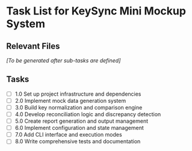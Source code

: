 # Task List for KeySync Mini Mockup System

## Relevant Files

*[To be generated after sub-tasks are defined]*

## Tasks

- [ ] 1.0 Set up project infrastructure and dependencies
- [ ] 2.0 Implement mock data generation system
- [ ] 3.0 Build key normalization and comparison engine
- [ ] 4.0 Develop reconciliation logic and discrepancy detection
- [ ] 5.0 Create report generation and output management
- [ ] 6.0 Implement configuration and state management
- [ ] 7.0 Add CLI interface and execution modes
- [ ] 8.0 Write comprehensive tests and documentation
